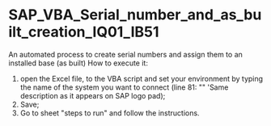 # SAP_VBA_Serial_number_and_as_built_creation_IQ01_IB51
An automated process to create serial numbers and assign them to an installed base (as built)
How to execute it: 
  1) open the Excel file, to the VBA script and set your environment by typing the name of the system you want to connect (line 81: "<your SAP environment>" 'Same description as it appears on SAP logo pad);
  2) Save;
  3) Go to sheet "steps to run" and follow the instructions.
